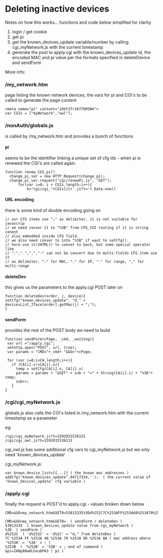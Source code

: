 # Deleting inactive devices

Notes on how this works... functions and code below simplfied for clarity

1. login / get cookie
2. get pi
3. get the known_devices_update variable/number by calling cgi_myNetwork.js with the current timestamp
4. generate the post to apply.cgi with the known_devices_update id, the encoded MAC and pi value per the formats specified in deleteDevice and sendForm

More info: 

### /my_network.htm
page listing the known network devices, the vars for pi and CGI's to be called to generate the page content

```
<meta name="pi" content="28Xt37r1077bM3N4">
var CGIs = ["myNetwork","owl"];
```

### /nonAuth/globals.js
is called by /my_network.htm and provides a bunch of functions

#### pi
seems to be the identifier linking a unique set of cfg ids - when pi is renewed the CGI's are called again.
```
function renew_CGI_pi()
  change_pi_var = new HTTP_Request(change_pi);
  change_pi_var.request("cgi/renewPi.js", "GET");
	  for(var i=0; i < CGIs.length;i++){
		  k="cgi/cgi_"+CGIs[i]+'.js?t='+ Date.now()
```

#### URL encoding
there is some kind of double encoding going on
```
// our CFG items use ";" as delimiter, it is not suitable for javascrip
// we need conver it to "%3B" from CFG_CGI routing if it is string conent
// also embedded inside CFG field.
// we also need conver to into "%3B" if want to setCfg().
// here use str2HTML() to conver to back, but some special operator like
// ":",".",",","-" can not be convert due to multi-fields CFG item use it
// as delimiter. ":" for MAC, "." for IP, "-" for range, "," for multi-range
```

#### deleteDev

this gives us the parameters to the apply.cgi POST later on
```
function deleteDev(order, j, device){
setCfg("known_devices_update", "d," + devicesList_Iface[order].getMac(j) + ";");
}
```

#### sendForm
provides the rest of the POST body we need to build

```
function sendForm(cPage, _cmd, _waiting){
 var url ="/apply.cgi";
 xmlhttp.open("POST", url, true);
 var params = "CMD="+_cmd+ "&GO="+cPage;

 for (var i=0;i<CA.length;i++){
   if (CA[i].v!=CA[i].o){
     temp = setCfg(CA[i].n, CA[i].v)
     params = params + "&SET" + sub + "=" + String(CA[i].i) + "%3D"+ temp;
     sub++;
   }
}
```


### /cgi/cgi_myNetwork.js
globals.js also calls the CGI's listed in /my_network.htm with the current timestamp as a parameter

eg:
```
/cgi/cgi_myNetwork.js?t=1592032536131
/cgi/cgi_owl.js?t=1592032536131
```
cgi_owl.js has some additional cfg vars to cgi_myNetwork.js but we only need 'known_devices_update'


cgi_myNetwork.js:
```
var known_device_list=[{...}] ( the known mac addresses ) 
addCfg("known_devices_update",94717334,'');  ( the current value of 'known_devices_update' cfg variable ) 
```


### /apply.cgi
finally the request is POST'd to apply.cgi - values broken down below

```
CMD=&GO=my_network.htm&SET0=53813335%3Dd%252C7C%253AFF%253A48%253A70%253A8D%253A8A%253B&pi=IANp88wHLhou6PA3

CMD=&GO=my_network.htm&SET0=  ( sendForm / deleteDev ) 
53813335  ( known_devices_update value from cgi_myNetwork ) 
%3D  ( sendForm ) 
d%252C  ( 'd%252C' = 'd%2C' = "d," from deleteDev ) 
7C %253A FF %253A 48 %253A 70 %253A 8D %253A 8A ( mac address where '%253A' = '%3A' = : )
%253B  ( '%253B' = '%3B' = ; end of command ) 
&pi=IANp88wHLhou6PA3 ( pi ) 
```

